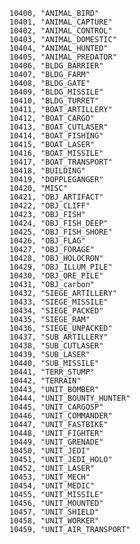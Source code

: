 ﻿```text
10400, "ANIMAL_BIRD"
10401, "ANIMAL_CAPTURE"
10402, "ANIMAL_CONTROL"
10403, "ANIMAL_DOMESTIC"
10404, "ANIMAL_HUNTED"
10405, "ANIMAL_PREDATOR"
10406, "BLDG_BARRIER"
10407, "BLDG_FARM"
10408, "BLDG_GATE"
10409, "BLDG_MISSILE"
10410, "BLDG_TURRET"
10411, "BOAT_ARTILLERY"
10412, "BOAT_CARGO"
10413, "BOAT_CUTLASER"
10414, "BOAT_FISHING"
10415, "BOAT_LASER"
10416, "BOAT_MISSILE"
10417, "BOAT_TRANSPORT"
10418, "BUILDING"
10419, "DOPPLEGANGER"
10420, "MISC"
10421, "OBJ_ARTIFACT"
10422, "OBJ_CLIFF"
10423, "OBJ_FISH"
10424, "OBJ_FISH_DEEP"
10425, "OBJ_FISH_SHORE"
10426, "OBJ_FLAG"
10427, "OBJ_FORAGE"
10428, "OBJ_HOLOCRON"
10429, "OBJ_ILLUM_PILE"
10430, "OBJ_ORE_PILE"
10431, "OBJ_carbon"
10432, "SIEGE_ARTILLERY"
10433, "SIEGE_MISSILE"
10434, "SIEGE_PACKED"
10435, "SIEGE_RAM"
10436, "SIEGE_UNPACKED"
10437, "SUB_ARTILLERY"
10438, "SUB_CUTLASER"
10439, "SUB_LASER"
10440, "SUB_MISSILE"
10441, "TERR_STUMP"
10442, "TERRAIN"
10443, "UNIT_BOMBER"
10444, "UNIT_BOUNTY_HUNTER"
10445, "UNIT_CARGOSP"
10446, "UNIT_COMMANDER"
10447, "UNIT_FASTBIKE"
10448, "UNIT_FIGHTER"
10449, "UNIT_GRENADE"
10450, "UNIT_JEDI"
10451, "UNIT_JEDI_HOLO"
10452, "UNIT_LASER"
10453, "UNIT_MECH"
10454, "UNIT_MEDIC"
10455, "UNIT_MISSILE"
10456, "UNIT_MOUNTED"
10457, "UNIT_SHIELD"
10458, "UNIT_WORKER"
10459, "UNIT_AIR_TRANSPORT"
```